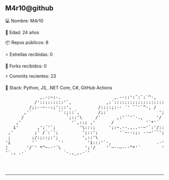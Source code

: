  
M4r10@github
--------------------------
💻 Nombre: M4r10 

🎂 Edad: 24 años 

📦 Repos públicos: 8 

⭐ Estrellas recibidas: 0 

🍴 Forks recibidos: 0 

⚡ Commits recientes: 23 


🧠 Stack: Python, JS, .NET Core, C#, GitHub Actions 


<pre>             ,.-:~:-.                    ,.-·::':¯:¯:`^·,                       ,._., ._
           /':::::::::'`,             ,:´:::::::::::::::::::';'      ,:'/¯/`:,    /::::::::::'/:/':~-.,
         /;:-·~·-:;':::',          /::::;:-· ´' ¯¯'`^·, /     /:/_/::::/'; /:-·:;:-·~·';/:::::::::'`·-.
       ,'´          '`:;::`,       /;:´                   ';/'    /:'     '`:/::; ';           '`~-:;:::::::::'`,
      /                `;::'\     /'      ,:'´¯'`·.,     '/     ;         ';:';   ',.                 '`·-:;::::'i
    ,'                   '`,::; ,'      /            '`*'´    ,.,|         'i::i   `'i      ,_            '`;:::'¦
   i'       ,';´'`;         '\:::;     ';:~.·-.,..-·~'´:'/:::';';        ;'::i     'i      ;::/`:,          i'::/
 ,'        ;' /´:`';         ';::';        '`~·-:;: -·~'´¯';/''i        'i::i'   _;     ;:/;;;;:';        ¦'/
 ;        ;/:;::;:';         ',::'\                          /   ';       'i::;'  /::';   ,':/::::::;'       ,´
'i        '´        `'         'i:::'`·,                 .·'      ;      'i:/', /:;::i  ,'/::::;·´        ,'´
¦       '/`' *^~-·'´\         ';'/    '`~·-–--·^*'´        '';     ;/   '`·.     `'¯¯          ,·
'`., .·´              `·.,_,.·´'                                ';   /-•X99•-`' ~·- .,. -·~ ´
                                                                   `'´
                                                                   
 </pre>

--------------------------
